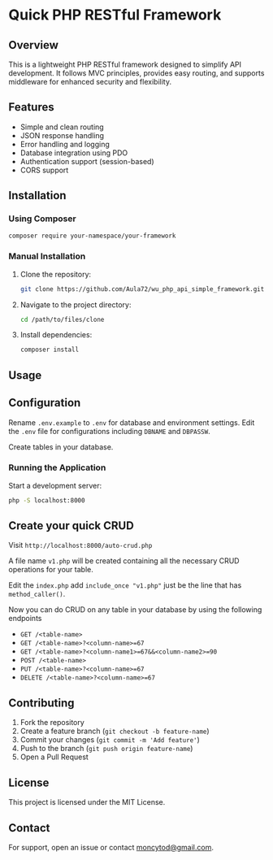 # Quick PHP RESTful Framework

## Overview
This is a lightweight PHP RESTful framework designed to simplify API development. It follows MVC principles, provides easy routing, and supports middleware for enhanced security and flexibility.

## Features
- Simple and clean routing
- JSON response handling
- Error handling and logging
- Database integration using PDO
- Authentication support (session-based)
- CORS support

## Installation

### Using Composer
```sh
composer require your-namespace/your-framework
```

### Manual Installation
1. Clone the repository:
   ```sh
   git clone https://github.com/Aula72/wu_php_api_simple_framework.git
   ```
2. Navigate to the project directory:
   ```sh
   cd /path/to/files/clone
   ```
3. Install dependencies:
   ```sh
   composer install
   ```

## Usage



## Configuration
Rename `.env.example` to `.env` for database and environment settings. Edit the `.env` file for configurations including `DBNAME` and `DBPASSW`.

Create tables in your database.

### Running the Application
Start a development server:
```sh
php -S localhost:8000 
```



## Create your quick CRUD

Visit `http://localhost:8000/auto-crud.php`

A file name `v1.php` will be created containing all the necessary CRUD operations for your table. 

Edit the `index.php` add `include_once "v1.php"` just be the line that has `method_caller()`. 

Now you can do CRUD on any table in your database by using the following endpoints

- `GET /<table-name>`
- `GET /<table-name>?<column-name>=67`
- `GET /<table-name>?<column-name1>=67&&<column-name2>=90`
- `POST /<table-name>`
- `PUT /<table-name>?<column-name>=67`
- `DELETE /<table-name>?<column-name>=67`







## Contributing
1. Fork the repository
2. Create a feature branch (`git checkout -b feature-name`)
3. Commit your changes (`git commit -m 'Add feature'`)
4. Push to the branch (`git push origin feature-name`)
5. Open a Pull Request

## License
This project is licensed under the MIT License.

## Contact
For support, open an issue or contact [moncytod@gmail.com](mailto:moncytod@gmail.com).


